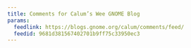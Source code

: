 ```yaml
---
title: Comments for Calum’s Wee GNOME Blog
params:
  feedlink: https://blogs.gnome.org/calum/comments/feed/
  feedid: 9681d381567402701b9ff75c33950ec3
---
```


